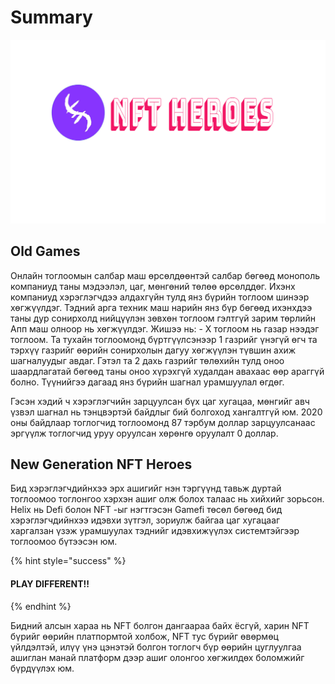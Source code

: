 # Summary

![](../.gitbook/assets/photo1628180508-4-.png)

## Old Games

Онлайн тоглоомын салбар маш өрсөлдөөнтэй салбар бөгөөд монополь компаниуд таны мэдээлэл, цаг, мөнгөний төлөө өрсөлддөг. Ихэнх компаниуд хэрэглэгчдээ алдахгүйн тулд янз бүрийн тоглоом шинээр хөгжүүлдэг. Тэдний арга техник маш нарийн янз бүр бөгөөд ихэнхдээ таны дур сонирхолд нийцүүлэн зөвхөн тоглоом гэлтгүй зарим төрлийн Апп маш олноор нь хөгжүүлдэг. Жишээ нь:                                                                                                                                                  - X тоглоом нь газар нээдэг тоглоом. Та тухайн тоглоомонд бүртгүүлсэнээр 1 газрийг үнэгүй өгч та тэрхүү газрийг өөрийн сонирхолын дагуу хөгжүүлэн түвшин ахиж шагналуудыг авдаг. Гэтэл та 2 дахь газрийг төлөхийн тулд оноо шаардлагатай бөгөөд таны оноо хүрэхгүй худалдан авахаас өөр араггүй болно. Түүнийгээ дагаад янз бүрийн шагнал урамшуулал өгдөг.

 Гэсэн хэдий ч хэрэглэгчийн зарцуулсан бүх цаг хугацаа, мөнгийг авч үзвэл шагнал нь тэнцвэртэй байдлыг бий болгоход хангалтгүй юм. 2020 оны байдлаар тоглогчид тоглоомонд 87 тэрбум доллар зарцуулсанаас эргүүлж тоглогчид уруу оруулсан хөрөнгө оруулалт 0 доллар. 

## New Generation NFT Heroes

Бид хэрэглэгчдийнхээ эрх ашигийг нэн тэргүүнд тавьж дуртай тоглоомоо тоглонгоо хэрхэн ашиг олж болох талаас нь хийхийг зорьсон. Helix нь Defi болон NFT -ыг нэгтгэсэн Gamefi төсөл бөгөөд бид хэрэглэгчдийнхээ идэвхи зүтгэл, зориулж байгаа цаг хугацааг харгалзан үзэж урамшуулах тэднийг идэвхижүүлэх системтэйгээр тоглоомоо бүтээсэн юм. 

{% hint style="success" %}
#### PLAY DIFFERENT!!
{% endhint %}

Бидний алсын хараа нь NFT болгон дангаараа байх ёсгүй, харин NFT бүрийг өөрийн платпормтой  холбож, NFT тус бүрийг өвөрмөц үйлдэлтэй, илүү үнэ цэнэтэй болгон тоглогч бүр өөрийн цуглуулгаа ашиглан манай платформ дээр ашиг олонгоо хөгжилдөх боломжийг бүрдүүлэх юм.

